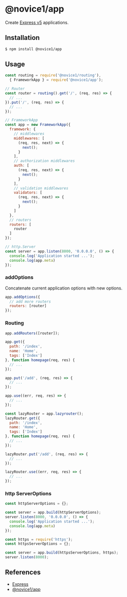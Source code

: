 # @novice1/app

Create [Express v5](https://expressjs.com) applications.

## Installation

```bash
$ npm install @novice1/app
```

## Usage

```js
const routing = require('@novice1/routing'),
  { FrameworkApp } = require('@novice1/app');

// Router
const router = routing().get('/', (req, res) => {
  // ...
}).put('/', (req, res) => {
  // ...
});

// FrameworkApp
const app = new FrameworkApp({
  framework: {
    // middlewares
    middlewares: [
      (req, res, next) => {
        next();
      }
    ],
    // authorization middlewares
    auth: [
      (req, res, next) => {
        next();
      }
    ],
    // validation middlewares
    validators: [
      (req, res, next) => {
        next();
      }
    ]
  },
  // routers
  routers: [
    router
  ]
});

// http.Server
const server = app.listen(8000, '0.0.0.0', () => {
  console.log('Application started ...');
  console.log(app.meta)
});
```

### addOptions
Concatenate current application options with new options.
```js
app.addOptions({
  // add more routers
  routers: [router]
});
```

### Routing
```js
app.addRouters([router]);
```
```js
app.get({
  path: '/index',
  name: 'Home',
  tags: ['Index']
}, function homepage(req, res) {
  // ...
});

app.put('/add', (req, res) => {
  // ...
});

app.use((err, req, res) => {
  // ...
});
```
```js
const lazyRouter = app.lazyrouter();
lazyRouter.get({
  path: '/index',
  name: 'Home',
  tags: ['Index']
}, function homepage(req, res) {
  // ...
});

lazyRouter.put('/add', (req, res) => {
  // ...
});

lazyRouter.use((err, req, res) => {
  // ...
});
```

### http ServerOptions
```js
const httpServerOptions = {};

const server = app.build(httpServerOptions);
server.listen(8000, '0.0.0.0', () => {
  console.log('Application started ...');
  console.log(app.meta)
});
```

```js
const https = require('https');
const httpsServerOptions = {};

const server = app.build(httpsServerOptions, https);
server.listen(8000);
```
## References

- [Express](https://expressjs.com)
- [@novice1/app](https://kisiwu.github.io/novice-app/latest/)
